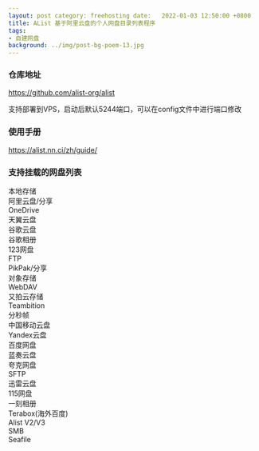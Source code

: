 ```yaml
---
layout: post category: freehosting date:   2022-01-03 12:50:00 +0800
title: AList 基于阿里云盘的个人网盘目录列表程序
tags:
- 自建网盘
background: ../img/post-bg-poem-13.jpg
---
```



### 仓库地址
https://github.com/alist-org/alist

支持部署到VPS，启动后默认5244端口，可以在config文件中进行端口修改

### 使用手册
https://alist.nn.ci/zh/guide/

### 支持挂载的网盘列表
本地存储<br>
阿里云盘/分享<br>
OneDrive<br>
天翼云盘<br>
谷歌云盘<br>
谷歌相册<br>
123网盘<br>
FTP<br>
PikPak/分享<br>
对象存储<br>
WebDAV<br>
又拍云存储<br>
Teambition<br>
分秒帧<br>
中国移动云盘<br>
Yandex云盘<br>
百度网盘<br>
蓝奏云盘<br>
夸克网盘<br>
SFTP<br>
迅雷云盘<br>
115网盘<br>
一刻相册<br>
Terabox(海外百度)<br>
Alist V2/V3<br>
SMB<br>
Seafile<br>
